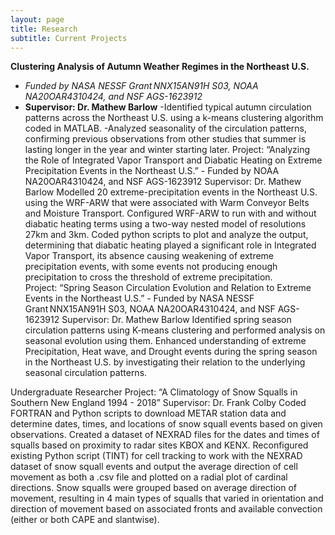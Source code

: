 ```yaml
---
layout: page
title: Research
subtitle: Current Projects
---
```


**Clustering Analysis of Autumn Weather Regimes in the Northeast U.S.** 
- _Funded by NASA NESSF Grant NNX15AN91H S03, NOAA NA20OAR4310424, and NSF AGS-1623912_
- **Supervisor: Dr. Mathew Barlow**
-Identified typical autumn circulation patterns across the Northeast U.S. using a k-means clustering algorithm coded in MATLAB.
-Analyzed seasonality of the circulation patterns, confirming previous observations from other studies that summer is lasting longer in the year and winter starting later.
Project: “Analyzing the Role of Integrated Vapor Transport and Diabatic Heating on Extreme Precipitation Events in the Northeast U.S.” - Funded by NOAA NA20OAR4310424, and NSF AGS-1623912
Supervisor: Dr. Mathew Barlow
Modelled 20 extreme-precipitation events in the Northeast U.S. using the WRF-ARW that were associated with Warm Conveyor Belts and Moisture Transport.
Configured WRF-ARW to run with and without diabatic heating terms using a two-way nested model of resolutions 27km and 3km.
Coded python scripts to plot and analyze the output, determining that diabatic heating played a significant role in Integrated Vapor Transport, its absence causing weakening of extreme precipitation events, with some events not producing enough precipitation to cross the threshold of extreme precipitation.  
Project: “Spring Season Circulation Evolution and Relation to Extreme Events in the Northeast U.S.” - Funded by NASA NESSF Grant NNX15AN91H S03, NOAA NA20OAR4310424, and NSF AGS-1623912
Supervisor: Dr. Mathew Barlow
Identified spring season circulation patterns using K-means clustering and performed analysis on seasonal evolution using them.
Enhanced understanding of extreme Precipitation, Heat wave, and Drought events during the spring season in the Northeast U.S. by investigating their relation to the underlying seasonal circulation patterns.

Undergraduate Researcher
Project: “A Climatology of Snow Squalls in Southern New England 1994 - 2018”
Supervisor: Dr. Frank Colby
Coded FORTRAN and Python scripts to download METAR station data and determine dates, times, and locations of snow squall events based on given observations. Created a dataset of NEXRAD files for the dates and times of squalls based on proximity to radar sites KBOX and KENX.
Reconfigured existing Python script (TINT) for cell tracking to work with the NEXRAD dataset of snow squall events and output the average direction of cell movement as both a .csv file and plotted on a radial plot of cardinal directions.
Snow squalls were grouped based on average direction of movement, resulting in 4 main types of squalls that varied in orientation and direction of movement based on associated fronts and available convection (either or both CAPE and slantwise). 
